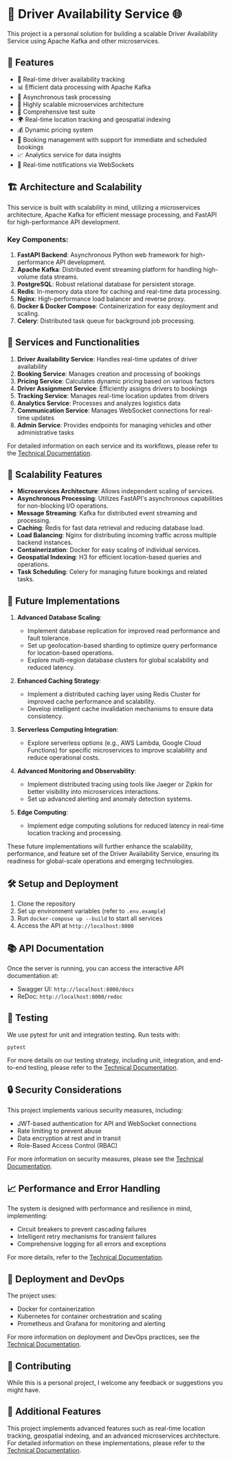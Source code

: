 # 🚚 Driver Availability Service 🌐

This project is a personal solution for building a scalable Driver Availability Service using Apache Kafka and other microservices.

## 🌟 Features

- 🚗 Real-time driver availability tracking
- 📊 Efficient data processing with Apache Kafka
- 🔄 Asynchronous task processing
- 🚀 Highly scalable microservices architecture
- 🧪 Comprehensive test suite
- 🌍 Real-time location tracking and geospatial indexing
- 💰 Dynamic pricing system
- 📅 Booking management with support for immediate and scheduled bookings
- 📈 Analytics service for data insights
- 🔔 Real-time notifications via WebSockets

## 🏗️ Architecture and Scalability

This service is built with scalability in mind, utilizing a microservices architecture, Apache Kafka for efficient message processing, and FastAPI for high-performance API development.

### Key Components:

1. **FastAPI Backend**: Asynchronous Python web framework for high-performance API development.
2. **Apache Kafka**: Distributed event streaming platform for handling high-volume data streams.
3. **PostgreSQL**: Robust relational database for persistent storage.
4. **Redis**: In-memory data store for caching and real-time data processing.
5. **Nginx**: High-performance load balancer and reverse proxy.
6. **Docker & Docker Compose**: Containerization for easy deployment and scaling.
7. **Celery**: Distributed task queue for background job processing.

## 🔄 Services and Functionalities

1. **Driver Availability Service**: Handles real-time updates of driver availability
2. **Booking Service**: Manages creation and processing of bookings
3. **Pricing Service**: Calculates dynamic pricing based on various factors
4. **Driver Assignment Service**: Efficiently assigns drivers to bookings
5. **Tracking Service**: Manages real-time location updates from drivers
6. **Analytics Service**: Processes and analyzes logistics data
7. **Communication Service**: Manages WebSocket connections for real-time updates
8. **Admin Service**: Provides endpoints for managing vehicles and other administrative tasks

For detailed information on each service and its workflows, please refer to the [Technical Documentation](./documentation/documentation.md).

## 🚀 Scalability Features

- **Microservices Architecture**: Allows independent scaling of services.
- **Asynchronous Processing**: Utilizes FastAPI's asynchronous capabilities for non-blocking I/O operations.
- **Message Streaming**: Kafka for distributed event streaming and processing.
- **Caching**: Redis for fast data retrieval and reducing database load.
- **Load Balancing**: Nginx for distributing incoming traffic across multiple backend instances.
- **Containerization**: Docker for easy scaling of individual services.
- **Geospatial Indexing**: H3 for efficient location-based queries and operations.
- **Task Scheduling**: Celery for managing future bookings and related tasks.

## 🔮 Future Implementations

1. **Advanced Database Scaling**:
   - Implement database replication for improved read performance and fault tolerance.
   - Set up geolocation-based sharding to optimize query performance for location-based operations.
   - Explore multi-region database clusters for global scalability and reduced latency.

2. **Enhanced Caching Strategy**:
   - Implement a distributed caching layer using Redis Cluster for improved cache performance and scalability.
   - Develop intelligent cache invalidation mechanisms to ensure data consistency.

3. **Serverless Computing Integration**:
   - Explore serverless options (e.g., AWS Lambda, Google Cloud Functions) for specific microservices to improve scalability and reduce operational costs.

4. **Advanced Monitoring and Observability**:
   - Implement distributed tracing using tools like Jaeger or Zipkin for better visibility into microservices interactions.
   - Set up advanced alerting and anomaly detection systems.

5. **Edge Computing**:
   - Implement edge computing solutions for reduced latency in real-time location tracking and processing.

These future implementations will further enhance the scalability, performance, and feature set of the Driver Availability Service, ensuring its readiness for global-scale operations and emerging technologies.

## 🛠️ Setup and Deployment

1. Clone the repository
2. Set up environment variables (refer to `.env.example`)
3. Run `docker-compose up --build` to start all services
4. Access the API at `http://localhost:8000`

## 📚 API Documentation

Once the server is running, you can access the interactive API documentation at:

- Swagger UI: `http://localhost:8000/docs`
- ReDoc: `http://localhost:8000/redoc`

## 🧪 Testing

We use pytest for unit and integration testing. Run tests with:

```
pytest
```

For more details on our testing strategy, including unit, integration, and end-to-end testing, please refer to the [Technical Documentation](./documentation.md#7-testing-strategy).

## 🔒 Security Considerations

This project implements various security measures, including:

- JWT-based authentication for API and WebSocket connections
- Rate limiting to prevent abuse
- Data encryption at rest and in transit
- Role-Based Access Control (RBAC)

For more information on security measures, please see the [Technical Documentation](./documentation.md#5-security-considerations).

## 📈 Performance and Error Handling

The system is designed with performance and resilience in mind, implementing:

- Circuit breakers to prevent cascading failures
- Intelligent retry mechanisms for transient failures
- Comprehensive logging for all errors and exceptions

For more details, refer to the [Technical Documentation](./documentation.md#6-error-handling-and-resilience).

## 🚀 Deployment and DevOps

The project uses:

- Docker for containerization
- Kubernetes for container orchestration and scaling
- Prometheus and Grafana for monitoring and alerting

For more information on deployment and DevOps practices, see the [Technical Documentation](./documentation.md#8-deployment-and-devops).

## 🤝 Contributing

While this is a personal project, I welcome any feedback or suggestions you might have.





## 🌟 Additional Features

This project implements advanced features such as real-time location tracking, geospatial indexing, and an advanced microservices architecture. For detailed information on these implementations, please refer to the [Technical Documentation](./documentation.md).

